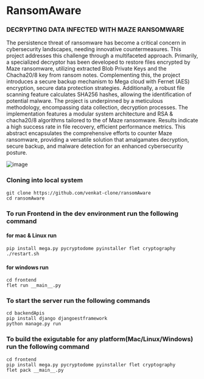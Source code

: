 # RansomAware
### DECRYPTING DATA INFECTED WITH MAZE RANSOMWARE
The persistence threat of ransomware has become a critical concern in cybersecurity landscapes,
needing innovative countermeasures. This project addresses this challenge through a multifaceted
approach. Primarily, a specialized decryptor has been developed to restore files encrypted by
Maze ransomware, utilizing extracted Blob Private Keys and the Chacha20/8 key from ransom
notes.
Complementing this, the project introduces a secure backup mechanism to Mega cloud with
Fernet (AES) encryption, secure data protection strategies. Additionally, a robust file scanning
feature calculates SHA256 hashes, allowing the identification of potential malware. The project
is underpinned by a meticulous methodology, encompassing data collection, decryption
processes. The implementation features a modular system architecture and RSA & chacha20/8
algorithms tailored to the of Maze ransomware.
Results indicate a high success rate in file recovery, efficient performance metrics. This abstract
encapsulates the comprehensive efforts to counter Maze ransomware, providing a versatile
solution that amalgamates decryption, secure backup, and malware detection for an enhanced
cybersecurity posture. 

![image](https://github.com/venkat-clone/ransomAware/assets/51732590/9501f9dd-aebf-45ee-b92c-11c4167629b7)

### Cloning into local system
```commandline
git clone https://github.com/venkat-clone/ransomAware
cd ransomAware
```
### To run Frontend in the dev environment run the following command
#### for mac & Linux run
```commandline
pip install mega.py pycryptodome pyinstaller flet cryptography
./restart.sh
```
#### for windows run
```commandline
cd frontend
flet run __main__.py
```
### To start the server run the following commands
```commandline
cd backendApis
pip install django djangoestframework
python manage.py run
```

### To build the exigutable for any platform(Mac/Linux/Windows) run the following command
```commandline
cd frontend
pip install mega.py pycryptodome pyinstaller flet cryptography
flet pack __main__.py
```
